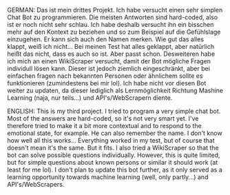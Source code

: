 GERMAN: 
Das ist mein drittes Projekt. Ich habe versucht einen sehr simplen Chat Bot zu programmieren. Die meisten Antworten sind hard-coded, also ist er noch nicht sehr schlau. Ich habe deshalb versucht ihn ein bisschen mehr auf den Kontext zu beziehen und so zum Beispiel auf die Gefühlslage einzugehen.
Er kann sich auch den Namen merken. Wie gut das alles klappt, weiß ich nicht... Bei meinen Test hat alles geklappt, aber natürlich heißt das nicht, dass es auch so ist. Aber passt schon. 
Desweiteren habe ich mich an einen WikiScraper versucht, damit der Bot mögliche Fragen individull lösen kann. Dieser ist jedoch ziemlich eingeschränkt, aber bei einfachen fragen nach bekannten Personen oder ähnlichem sollte es funktionieren (zumindestens bei mir lol).
Ich habe nicht vor diesen Bot weiter zu updaten, da dieser lediglich als Lernmöglichkeit Richtung Mashine Learning (naja, nur teils...) und API's/WebScrapern diente.

ENGLISH: 
This is my third project. I tried to program a very simple chat bot. Most of the answers are hard-coded, so it's not very smart yet. I've therefore tried to make it a bit more contextual and to respond to the emotional state, for example.
He can also remember the name. I don't know how well all this works... Everything worked in my test, but of course that doesn't mean it's the same. But it fits. 
I also tried a WikiScraper so that the bot can solve possible questions individually. However, this is quite limited, but for simple questions about known persons or similar it should work (at least for me lol).
I don't plan to update this bot further, as it only served as a learning opportunity towards machine learning (well, only partly...) and API's/WebScrapers.
